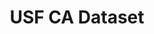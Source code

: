 ---
title: "USF CA Dataset"
excerpt: "Videos and physiological signals."
collection: biometrics
type: "Datasets"
link: /biometrics/usf_ca/
venue: "University of South Florida"
location: "Tampa, Florida"
---